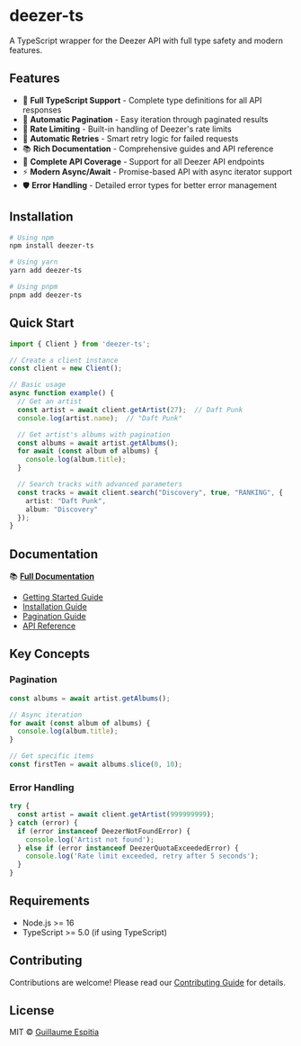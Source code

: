 # deezer-ts

A TypeScript wrapper for the Deezer API with full type safety and modern features.

## Features

- 🎯 **Full TypeScript Support** - Complete type definitions for all API responses
- 🔄 **Automatic Pagination** - Easy iteration through paginated results
- 🚦 **Rate Limiting** - Built-in handling of Deezer's rate limits
- 🔁 **Automatic Retries** - Smart retry logic for failed requests
- 📚 **Rich Documentation** - Comprehensive guides and API reference
- 🎵 **Complete API Coverage** - Support for all Deezer API endpoints
- ⚡ **Modern Async/Await** - Promise-based API with async iterator support
- 🛡️ **Error Handling** - Detailed error types for better error management

## Installation

```bash
# Using npm
npm install deezer-ts

# Using yarn
yarn add deezer-ts

# Using pnpm
pnpm add deezer-ts
```

## Quick Start

```typescript
import { Client } from 'deezer-ts';

// Create a client instance
const client = new Client();

// Basic usage
async function example() {
  // Get an artist
  const artist = await client.getArtist(27);  // Daft Punk
  console.log(artist.name);  // "Daft Punk"

  // Get artist's albums with pagination
  const albums = await artist.getAlbums();
  for await (const album of albums) {
    console.log(album.title);
  }

  // Search tracks with advanced parameters
  const tracks = await client.search("Discovery", true, "RANKING", {
    artist: "Daft Punk",
    album: "Discovery"
  });
}
```

## Documentation

📚 **[Full Documentation](https://deezer-ts.guics.st/)**

- [Getting Started Guide](docs/usage.md)
- [Installation Guide](docs/installation.md)
- [Pagination Guide](docs/pagination.md)
- [API Reference](https://deezer-ts.guics.st/api)

## Key Concepts

### Pagination

```typescript
const albums = await artist.getAlbums();

// Async iteration
for await (const album of albums) {
  console.log(album.title);
}

// Get specific items
const firstTen = await albums.slice(0, 10);
```

### Error Handling

```typescript
try {
  const artist = await client.getArtist(999999999);
} catch (error) {
  if (error instanceof DeezerNotFoundError) {
    console.log('Artist not found');
  } else if (error instanceof DeezerQuotaExceededError) {
    console.log('Rate limit exceeded, retry after 5 seconds');
  }
}
```

## Requirements

- Node.js >= 16
- TypeScript >= 5.0 (if using TypeScript)

## Contributing

Contributions are welcome! Please read our [Contributing Guide](CONTRIBUTING.md) for details.

## License

MIT © [Guillaume Espitia](https://github.com/GuiEpi)